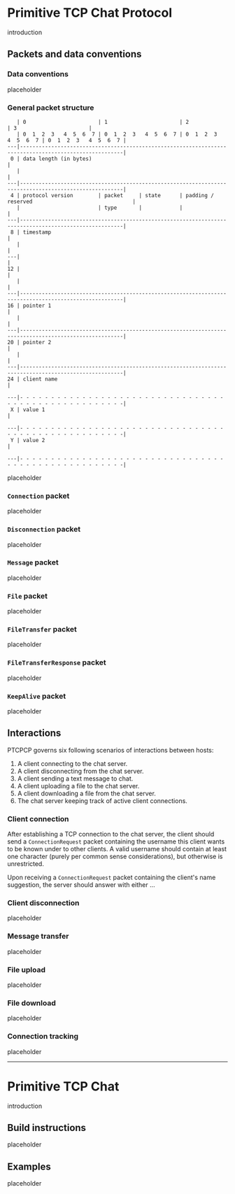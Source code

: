# Primitive TCP Chat Protocol

introduction

## Packets and data conventions

### Data conventions

placeholder

### General packet structure

```
   | 0                       | 1                       | 2                       | 3                       |
   | 0  1  2  3   4  5  6  7 | 0  1  2  3   4  5  6  7 | 0  1  2  3   4  5  6  7 | 0  1  2  3   4  5  6  7 |
---|-------------------------------------------------------------------------------------------------------|
 0 | data length (in bytes)                                                                                |
   |                                                                                                       |
---|-------------------------------------------------------------------------------------------------------|
 4 | protocol version        | packet     | state      | padding / reserved                                |
   |                         | type       |            |                                                   |
---|-------------------------------------------------------------------------------------------------------|
 8 | timestamp                                                                                             |
   |                                                                                                       |
---|                                                                                                       |
12 |                                                                                                       |
   |                                                                                                       |
---|-------------------------------------------------------------------------------------------------------|
16 | pointer 1                                                                                             |
   |                                                                                                       |
---|-------------------------------------------------------------------------------------------------------|
20 | pointer 2                                                                                             |
   |                                                                                                       |
---|-------------------------------------------------------------------------------------------------------|
24 | client name                                                                                           |

---|- - - - - - - - - - - - - - - - - - - - - - - - - - - - - - - - - - - - - - - - - - - - - - - - - - - -|
 X | value 1                                                                                               |

---|- - - - - - - - - - - - - - - - - - - - - - - - - - - - - - - - - - - - - - - - - - - - - - - - - - - -|
 Y | value 2                                                                                               |

---|- - - - - - - - - - - - - - - - - - - - - - - - - - - - - - - - - - - - - - - - - - - - - - - - - - - -|
```

placeholder

### `Connection` packet

placeholder

### `Disconnection` packet

placeholder

### `Message` packet

placeholder

### `File` packet

placeholder

### `FileTransfer` packet

placeholder

### `FileTransferResponse` packet

placeholder

### `KeepAlive` packet

placeholder

## Interactions

PTCPCP governs six following scenarios of interactions between hosts: 

1. A client connecting to the chat server.
2. A client disconnecting from the chat server.
3. A client sending a text message to chat.
4. A client uploading a file to the chat server.
5. A client downloading a file from the chat server.
6. The chat server keeping track of active client connections.

### Client connection

After establishing a TCP connection to the chat server, the client should send a `ConnectionRequest` packet containing
the username this client wants to be known under to other clients. A valid username should contain at least one
character (purely per common sense considerations), but otherwise is unrestricted.

Upon receiving a `ConnectionRequest` packet containing the client's name suggestion, the server should answer with
either ...

### Client disconnection

placeholder

### Message transfer

placeholder

### File upload

placeholder

### File download

placeholder

### Connection tracking

placeholder

--------

# Primitive TCP Chat

introduction

## Build instructions

placeholder

## Examples

placeholder
